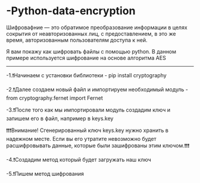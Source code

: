 # -Python-data-encryption

Шифровафние — это обратимое преобразование информации в целях сокрытия от неавторизованных лиц, с предоставлением, в это же время, авторизованным пользователям доступа к ней.

Я вам покажу как шифровать файлы с помощью python. В данном примере используется шифрование на основе алгоритма AES

___________________________________________________________
-1.❗️Начинаем с установки библиотеки - pip install cryptography

-2.❗️Далее создаем новый файл и импортируем необходимый модуль - from cryptography.fernet import Fernet

-3.❗️После того как мы импортировали модуль создадим ключ и запишем его в файл, например в keys.key
 
❗️❗️❗️Внимание! Сгенерированный ключ keys.key нужно хранить в надежном месте. Если вы его утратите невозможно будет расшифровывать данные, которые были зашифрованы этим ключом.❗️❗️❗️    

-4.❗️Создадим метод который будет загружать наш ключ

-5.❗️Пишем метод шифрования



